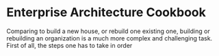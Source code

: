 # Enterprise Architecture Cookbook

Comparing to build a new house, or rebuild one existing one, building or rebuilding an organization is a much more complex and challenging task. First of all, the steps one has to take in order

